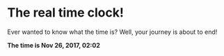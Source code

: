 # The real time clock!

Ever wanted to know what the time is? Well, your journey is about to end!

**The time is Nov 26, 2017, 02:02**